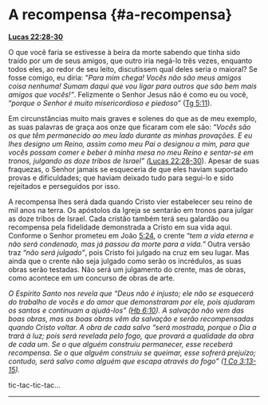 # A recompensa {#a-recompensa}

[**Lucas 22:28-30**](http://bibliaonline.com.br/acf/lc/22/28-30)

O que você faria se estivesse à beira da morte sabendo que tinha sido traído por um de seus amigos, que outro iria negá-lo três vezes, enquanto todos eles, ao redor de seu leito, discutissem qual deles seria o maioral? Se fosse comigo, eu diria: “_Para mim chega! Vocês não são meus amigos coisa nenhuma! Sumam daqui que vou ligar para outros que são bem mais amigos que vocês!”_. Felizmente o Senhor Jesus não é como eu ou você, “_porque o Senhor é muito misericordioso e piedoso”_ ([Tg 5:11](http://bibliaonline.com.br/acf/tg/5/11)).

Em circunstâncias muito mais graves e solenes do que as de meu exemplo, as suas palavras de graça aos onze que ficaram com ele são: “_Vocês são os que têm permanecido ao meu lado durante as minhas provações. E eu lhes designo um Reino, assim como meu Pai o designou a mim, para que vocês possam comer e beber à minha mesa no meu Reino e sentar-se em tronos, julgando as doze tribos de Israel” (_[Lucas 22:28-30](http://bibliaonline.com.br/acf/lc/22/28-30)). Apesar de suas fraquezas, o Senhor jamais se esqueceria de que eles haviam suportado provas e dificuldades; que haviam deixado tudo para segui-lo e sido rejeitados e perseguidos por isso.

A recompensa lhes será dada quando Cristo vier estabelecer seu reino de mil anos na terra. Os apóstolos da Igreja se sentarão em tronos para julgar as doze tribos de Israel. Cada cristão também terá seu galardão ou recompensa pela fidelidade demonstrada a Cristo em sua vida aqui. Conforme o Senhor prometeu em João [5:24](http://bibliaonline.com.br/acf/jo/5/24), o crente “_tem a vida eterna e não será condenado, mas já passou da morte para a vida.”_ Outra versão traz “_não será julgado”_, pois Cristo foi julgado na cruz em seu lugar. Mas ainda que o crente não seja julgado como serão os incrédulos, as suas obras serão testadas. Não será um julgamento do crente, mas de obras, como acontece em um concurso de obras de arte.

_O Espírito Santo nos revela que “Deus não é injusto; ele não se esquecerá do trabalho de vocês e do amor que demonstraram por ele, pois ajudaram os santos e continuam a ajudá-los” (_[_Hb 6:10_](http://bibliaonline.com.br/acf/hb/6/10)_). A salvação não vem das boas obras, mas as boas obras vêm da salvação e serão recompensadas quando Cristo voltar. A obra de cada salvo “será mostrada, porque o Dia a trará à luz; pois será revelada pelo fogo, que provará a qualidade da obra de cada um. Se o que alguém construiu permanecer, esse receberá recompensa. Se o que alguém construiu se queimar, esse sofrerá prejuízo; contudo, será salvo como alguém que escapa através do fogo” (_[_1 Co 3:13-15_](http://bibliaonline.com.br/acf/1co/3/13-15)_)._

tic-tac-tic-tac...

*****